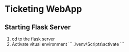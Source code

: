 <h1>Ticketing WebApp</h1>

<h2>Starting Flask Server</h2>
<ol>
  <li>cd to the flask server</li>
  <li>Activate vitual environment
  ```
  .\venv\Scripts\activate
  ```
  </li>
</ol>
